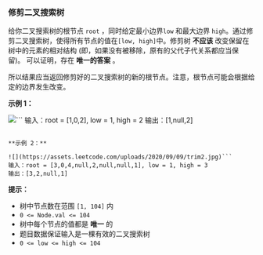 ### 修剪二叉搜索树 ###
给你二叉搜索树的根节点 `root` ，同时给定最小边界`low` 和最大边界 `high`。通过修剪二叉搜索树，使得所有节点的值在`[low, high]`中。修剪树 **不应该** 改变保留在树中的元素的相对结构 (即，如果没有被移除，原有的父代子代关系都应当保留)。 可以证明，存在 **唯一的答案** 。

所以结果应当返回修剪好的二叉搜索树的新的根节点。注意，根节点可能会根据给定的边界发生改变。



**示例 1：**

![](https://assets.leetcode.com/uploads/2020/09/09/trim1.jpg)```
输入：root = [1,0,2], low = 1, high = 2
输出：[1,null,2]
```

**示例 2：**

![](https://assets.leetcode.com/uploads/2020/09/09/trim2.jpg)```
输入：root = [3,0,4,null,2,null,null,1], low = 1, high = 3
输出：[3,2,null,1]
```



**提示：**

* 树中节点数在范围 `[1, 104]` 内
* `0 <= Node.val <= 104`
* 树中每个节点的值都是 **唯一** 的
* 题目数据保证输入是一棵有效的二叉搜索树
* `0 <= low <= high <= 104`

